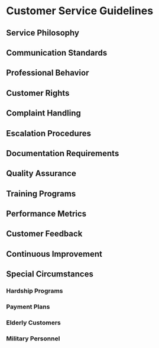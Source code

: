 # Customer Service Guidelines

## Service Philosophy

## Communication Standards

## Professional Behavior

## Customer Rights

## Complaint Handling

## Escalation Procedures

## Documentation Requirements

## Quality Assurance

## Training Programs

## Performance Metrics

## Customer Feedback

## Continuous Improvement

## Special Circumstances

### Hardship Programs

### Payment Plans

### Elderly Customers

### Military Personnel

